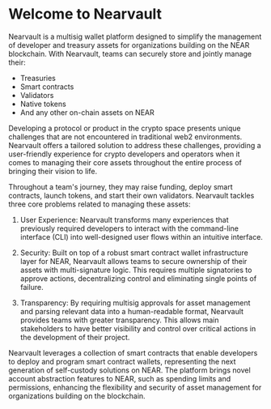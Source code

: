 # Welcome to Nearvault

Nearvault is a multisig wallet platform designed to simplify the management of developer and treasury assets for organizations building on the NEAR blockchain. With Nearvault, teams can securely store and jointly manage their:

- Treasuries
- Smart contracts
- Validators
- Native tokens
- And any other on-chain assets on NEAR

Developing a protocol or product in the crypto space presents unique challenges that are not encountered in traditional web2 environments. Nearvault offers a tailored solution to address these challenges, providing a user-friendly experience for crypto developers and operators when it comes to managing their core assets throughout the entire process of bringing their vision to life.

Throughout a team's journey, they may raise funding, deploy smart contracts, launch tokens, and start their own validators. Nearvault tackles three core problems related to managing these assets:

1. User Experience: Nearvault transforms many experiences that previously required developers to interact with the command-line interface (CLI) into well-designed user flows within an intuitive interface.

2. Security: Built on top of a robust smart contract wallet infrastructure layer for NEAR, Nearvault allows teams to secure ownership of their assets with multi-signature logic. This requires multiple signatories to approve actions, decentralizing control and eliminating single points of failure.

3. Transparency: By requiring multisig approvals for asset management and parsing relevant data into a human-readable format, Nearvault provides teams with greater transparency. This allows main stakeholders to have better visibility and control over critical actions in the development of their project.

Nearvault leverages a collection of smart contracts that enable developers to deploy and program smart contract wallets, representing the next generation of self-custody solutions on NEAR. The platform brings novel account abstraction features to NEAR, such as spending limits and permissions, enhancing the flexibility and security of asset management for organizations building on the blockchain.
